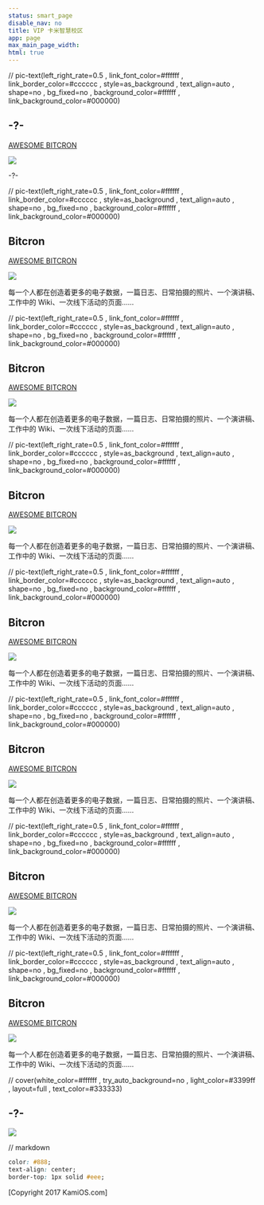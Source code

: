 ```yaml
---
status: smart_page
disable_nav: no
title: VIP 卡米智慧校区
app: page
max_main_page_width: 
html: true
---
```


// pic-text(left_right_rate=0.5 , link_font_color=#ffffff , link_border_color=#cccccc , style=as_background , text_align=auto , shape=no , bg_fixed=no , background_color=#ffffff , link_background_color=#000000)

## -?-

[AWESOME BITCRON](https://bitcron.com)

![](/_images/r704435959829880.jpg )

-?-



// pic-text(left_right_rate=0.5 , link_font_color=#ffffff , link_border_color=#cccccc , style=as_background , text_align=auto , shape=no , bg_fixed=no , background_color=#ffffff , link_background_color=#000000)

## Bitcron

[AWESOME BITCRON](https://bitcron.com)

![](/_images/r467393703528543.jpg )

每一个人都在创造着更多的电子数据，一篇日志、日常拍摄的照片、一个演讲稿、工作中的 Wiki、一次线下活动的页面……



// pic-text(left_right_rate=0.5 , link_font_color=#ffffff , link_border_color=#cccccc , style=as_background , text_align=auto , shape=no , bg_fixed=no , background_color=#ffffff , link_background_color=#000000)

## Bitcron

[AWESOME BITCRON](https://bitcron.com)

![](/_images/r969437294733095.jpg )

每一个人都在创造着更多的电子数据，一篇日志、日常拍摄的照片、一个演讲稿、工作中的 Wiki、一次线下活动的页面……



// pic-text(left_right_rate=0.5 , link_font_color=#ffffff , link_border_color=#cccccc , style=as_background , text_align=auto , shape=no , bg_fixed=no , background_color=#ffffff , link_background_color=#000000)

## Bitcron

[AWESOME BITCRON](https://bitcron.com)

![](/_images/r363509924841206.jpg )

每一个人都在创造着更多的电子数据，一篇日志、日常拍摄的照片、一个演讲稿、工作中的 Wiki、一次线下活动的页面……



// pic-text(left_right_rate=0.5 , link_font_color=#ffffff , link_border_color=#cccccc , style=as_background , text_align=auto , shape=no , bg_fixed=no , background_color=#ffffff , link_background_color=#000000)

## Bitcron

[AWESOME BITCRON](https://bitcron.com)

![](/_images/r926381491914117.jpg )

每一个人都在创造着更多的电子数据，一篇日志、日常拍摄的照片、一个演讲稿、工作中的 Wiki、一次线下活动的页面……



// pic-text(left_right_rate=0.5 , link_font_color=#ffffff , link_border_color=#cccccc , style=as_background , text_align=auto , shape=no , bg_fixed=no , background_color=#ffffff , link_background_color=#000000)

## Bitcron

[AWESOME BITCRON](https://bitcron.com)

![](/_images/r884673043601782.jpg )

每一个人都在创造着更多的电子数据，一篇日志、日常拍摄的照片、一个演讲稿、工作中的 Wiki、一次线下活动的页面……



// pic-text(left_right_rate=0.5 , link_font_color=#ffffff , link_border_color=#cccccc , style=as_background , text_align=auto , shape=no , bg_fixed=no , background_color=#ffffff , link_background_color=#000000)

## Bitcron

[AWESOME BITCRON](https://bitcron.com)

![](/_images/r498775126994698.jpg )

每一个人都在创造着更多的电子数据，一篇日志、日常拍摄的照片、一个演讲稿、工作中的 Wiki、一次线下活动的页面……



// pic-text(left_right_rate=0.5 , link_font_color=#ffffff , link_border_color=#cccccc , style=as_background , text_align=auto , shape=no , bg_fixed=no , background_color=#ffffff , link_background_color=#000000)

## Bitcron

[AWESOME BITCRON](https://bitcron.com)

![](/_images/r433197530077357.jpg )

每一个人都在创造着更多的电子数据，一篇日志、日常拍摄的照片、一个演讲稿、工作中的 Wiki、一次线下活动的页面……



// cover(white_color=#ffffff , try_auto_background=no , light_color=#3399ff , layout=full , text_color=#333333)

## -?-

![](/_images/r828095317937900.jpg )



// markdown

```css
color: #888;
text-align: center;
border-top: 1px solid #eee;
```

[Copyright 2017 KamiOS.com]
